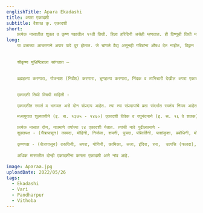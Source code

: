 ```yaml
---
englishTitle: Apara Ekadashi
title: अपरा एकादशी
subtitle: वैशाख कृ. एकादशी
short:
    प्रत्येक मासातील शुक्ल व कृष्ण पक्षातील ११वी तिथी. हिला हरिदिनी असेही म्हणतात. ही विष्णूची तिथी मानलेली आहे. या दिवशी उपवास करून दुसन्या दिवशी त्याची पारणा करतात. वैशाख कृष्ण एकादशीलाच ‘अपरा एकादशी’ म्हणतात. हे एकादशी व्रत करणाऱ्याने दशमी दिवशी जव, गहू, मूग आदी पदार्थ असलेले भोजन एक वेळ करावे. एकादशी दिवशी सकाळी अंघोळ करून नित्यकर्मे करावीत दिवसभर उपवास करावा व द्वादशी दिवशी पारणे करून उपवास सोडावा.
long:
    या व्रताच्या आचरणाने अपार पापे दूर होतात. जे चांगले वैद्य असूनही गरिबांना औषध देत नाहीत, विद्वान असूनही अनाथ मुलांना शिकवत नाहीत, चांगले शासक असूनही नीट सांभाळ करीत नाहीत, बलवान असूनही दीनदुबळ्यांना मदत करीत नाहीत आणि श्रीमंत असून संकटग्रस्त कुटुंबांना मदत करीत नाहीत, ते नरकात जाण्यासच योग्य असतात असे श्रीकृष्ण युधिष्ठिराला सांगतात, परंतु ‘अपरा एकादशीचे व्रत केले असता त्याच्या प्रभावाने ते देखील वैकुंठाला जातात.’

    
    श्रीकृष्ण युधिष्ठिराला सांगतात –


    ब्रह्महत्या करणारा, गोत्रनाश (निर्वंश) करणारा, भ्रूणहत्या करणारा, निंदक व व्यभिचारी देखील अपरा एकादशीच्या व्रतप्रभावाने पापमुक्त होतात. तसेच, कार्तिक पौर्णिमेला तीन्ही पुष्करतीर्थात स्नान केल्याचे, माघात मकरसंक्रातीला प्रयागस्नान केल्याचे, काशीला शिवरात्री उपवास केल्याचे व गयेला पिंडदान केल्याचे पुण्य, तसेच सिंहस्थान गोदावरीचे स्नान केल्याचे, कुंभस्थात केदारदर्शनाचे, बदरिकाश्रमी तीर्थस्नान केल्याचे, सूर्यग्रहणसमयी कुरुक्षेत्रावरील स्नानाचे, सुवर्णदानाचे, गाय, जमीन दान केल्याने जे पुण्यफळ पदरी पडते, ते या एकादशीच्या प्रभावाने प्राप्त होते.


    एकादशी तिथी विषयी माहिती -

    एकादशीत स्मार्त व भागवत असे दोन संप्रदाय आहेत. त्या त्या संप्रदायांचे व्रता संदर्भात स्वतंत्र नियम आहेत त्या नियमांनुसार काही वेळेस एकादशी व्रत दोन वेगवेगळ्या दिवशी केले जाते अशा वेळी पंचांगात पहिल्या दिवशी स्मार्त व दुसऱ्या दिवशी भागवत असे लिहिलेले असते. स्मार्त ही पूर्व दिवशी येते व भागवत दुसऱ्या दिवशी येते. भागवत एकादशी नेहमी द्वादशीविद्ध (द्वादशीयुक्त) असते. वैष्णव लोक भागवत एकादशी करतात.

    मध्ययुगात शूलपाणीने (इ. स. १३७५ - १४६०) एकादशी विवेक व रघुनंदनाने (इ. स. १६ वे शतक) एकादशीतत्त्व हे ग्रंथ केवळ एकादशीवर लिहिलेले आहेत. या व्यतिरिक्त व्रतराज व कालतत्त्वविवेचन या ग्रंथांत शेकडो पाने एकादशीच्या विवेचनाची आहेत.

    प्रत्येक मासात दोन, याप्रमाणे वर्षाच्या २४ एकादशी येतात. त्यांची नावे पुढीलप्रमाणे -
    शुक्लपक्ष - (चैत्रापासून) कामदा, मोहिनी, निर्जला, शयनी, पुत्रदा, परिवर्तिनी, पाशांकुशा, प्रबोधिनी, मोक्षदा, पुत्रदा (प्रजावर्धिनी), जया (जयदा) व आमलकी.
    
    कृष्णपक्ष - (चैत्रापासून) वरूथिनी, अपरा, योगिनी, कामिका, अजा, इंदिरा, रमा,  उत्पत्ति (फलदा), सफला, षट्तिला व विजया, पापमोचनी
    
    अधिक मासातील दोन्ही एकादशींना कमला एकादशी असे नांव आहे.
    
image: Aparaa.jpg
uploadDate: 2022/05/26
tags:
  - Ekadashi
  - Vari
  - Pandharpur
  - Vithoba
---
```

